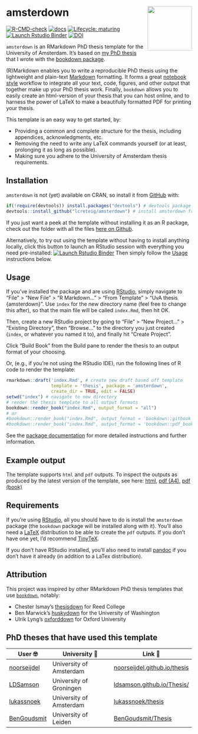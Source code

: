 
<!-- README.md is generated from README.Rmd. Please edit that file -->

# amsterdown <img src="man/figures/logo.png" align="right" width="120" />

<!-- badges: start -->

[![R-CMD-check](https://github.com/lcreteig/amsterdown/workflows/R-CMD-check/badge.svg)](https://github.com/lcreteig/amsterdown/actions)
[![docs](https://github.com/lcreteig/amsterdown/workflows/docs/badge.svg)](https://github.com/lcreteig/amsterdown/actions)
[![Lifecycle:
maturing](https://img.shields.io/badge/lifecycle-maturing-blue.svg)](https://www.tidyverse.org/lifecycle/#maturing)
[![Launch Rstudio
Binder](http://mybinder.org/badge_logo.svg)](https://mybinder.org/v2/gh/lcreteig/amsterdown/master?urlpath=rstudio)
[![DOI](https://zenodo.org/badge/DOI/10.5281/zenodo.3733132.svg)](https://doi.org/10.5281/zenodo.3733132)
<!-- badges: end -->

`amsterdown` is an RMarkdown PhD thesis template for the University of
Amsterdam. It’s based on [my PhD
thesis](https://github.com/lcreteig/thesis) that I wrote with the
[bookdown package](https://bookdown.org/yihui/bookdown/).

(R)Markdown enables you to write a reproducible PhD thesis using the
lightweight and plain-text
[Markdown](https://daringfireball.net/projects/markdown/) formatting. It
forms a great [notebook
style](https://en.wikipedia.org/wiki/Notebook_interface) workflow to
integrate all your text, code, figures, and other output that together
make up your PhD thesis work. Finally, `bookdown` allows you to easily
create an html-version of your thesis that you can host online, and to
harness the power of LaTeX to make a beautifully formatted PDF for
printing your thesis.

This template is an easy way to get started, by:

-   Providing a common and complete structure for the thesis, including
    appendices, acknowledgments, etc.
-   Removing the need to write any LaTeX commands yourself (or at least,
    prolonging it as long as possible).
-   Making sure you adhere to the University of Amsterdam thesis
    requirements.

## Installation

`amsterdown` is not (yet) available on CRAN, so install it from
[GitHub](https://github.com/) with:

``` r
if(!require(devtools)) install.packages("devtools") # devtools package allows installation of packages from github
devtools::install_github("lcreteig/amsterdown") # install amsterdown from github
```

If you just want a peek at the template without installing it as an R
package, check out the folder with all the files [here on
Github](https://github.com/lcreteig/amsterdown/tree/master/inst/rmarkdown/templates/thesis/skeleton).

Alternatively, to try out using the template without having to install
anything locally, click this button to launch an RStudio session with
everything you need pre-installed: [![Launch Rstudio
Binder](http://mybinder.org/badge_logo.svg)](https://mybinder.org/v2/gh/lcreteig/amsterdown/master?urlpath=rstudio)
Then simply follow the [Usage](#usage) instructions below.

## Usage

If you’ve installed the package and are using
[RStudio](https://rstudio.com/), simply navigate to “File” \> “New File”
\> “R Markdown…” \> “From Template” \> “UvA thesis {amsterdown}”. Use
`index` for the new directory name (feel free to change this after), so
that the main file will be called `index.Rmd`, then hit OK.

Then, create a new RStudio project by going to “File” \> “New Project…”
\> “Existing Directory”, then “Browse…” to the directory you just
created (`index`, or whatever you named it to), and finally hit “Create
Project”.

Click “Build Book” from the Build pane to render the thesis to an output
format of your choosing.

Or, (e.g., if you’re not using the RStudio IDE), run the following lines
of R code to render the template:

``` r
rmarkdown::draft('index.Rmd', # create new draft based off template
                 template = 'thesis', package = 'amsterdown', 
                 create_dir = TRUE, edit = FALSE) 
setwd("index") # navigate to new directory
# render the thesis template to all output formats
bookdown::render_book("index.Rmd", output_format = "all") 
# or
#bookdown::render_book("index.Rmd", output_format = 'bookdown::gitbook') # to render to html
#bookdown::render_book("index.Rmd", output_format = 'bookdown::pdf_book') # to render to PDF
```

See the [package
documentation](https://lcreteig.github.io/amsterdown/articles/amsterdown.html)
for more detailed instructions and further information.

## Example output

The template supports `html` and `pdf` outputs. To inspect the outputs
as produced by the latest version of the template, see here:
[html](https://lcreteig.github.io/amsterdown/sample_output/index.html),
[pdf
(A4)](https://lcreteig.github.io/amsterdown/sample_output/thesis_A4.pdf),
[pdf
(book)](https://lcreteig.github.io/amsterdown/sample_output/thesis_B5.pdf)

## Requirements

If you’re using [RStudio](https://rstudio.com/), all you should have to
do is install the `amsterdown` package (the `bookdown` package will be
installed along with it). You’ll also need a
[LaTeX](https://www.latex-project.org/) distribution to be able to
create the `pdf` outputs. If you don’t have one yet, I’d recommend
[TinyTeX](https://yihui.name/tinytex/).

If you don’t have RStudio installed, you’ll also need to install
[pandoc](https://pandoc.org/) if you don’t have it already (in addition
to a LaTex distribution).

## Attribution

This project was inspired by other RMarkdown PhD thesis templates that
use [`bookdown`](https://bookdown.org/yihui/bookdown/), notably:

-   Chester Ismay’s [thesisdown](https://github.com/ismayc/thesisdown)
    for Reed College
-   Ben Marwick’s [huskydown](https://github.com/benmarwick/huskydown)
    for the University of Washington
-   Ulrik Lyng’s [oxforddown](https://github.com/ulyngs/oxforddown) for
    Oxford University

## PhD theses that have used this template

| **User** :nerd_face:                          | **University** :school: | **Link** :link:                                                      |
|-----------------------------------------------|-------------------------|----------------------------------------------------------------------|
| [noorseijdel](https://github.com/noorseijdel) | University of Amsterdam | [noorseijdel.github.io/thesis](https://noorseijdel.github.io/thesis) |
| [LDSamson](https://github.com/LDSamson)       | University of Groningen | [ldsamson.github.io/Thesis/](https://ldsamson.github.io/Thesis/)     |
| [lukassnoek](https://github.com/lukassnoek)   | University of Amsterdam | [lukassnoek/thesis](https://github.com/lukassnoek/thesis)            |
| [BenGoudsmit](https://github.com/BenGoudsmit) | University of Leiden    | [BenGoudsmit/Thesis](https://github.com/BenGoudsmit/Thesis)          |
